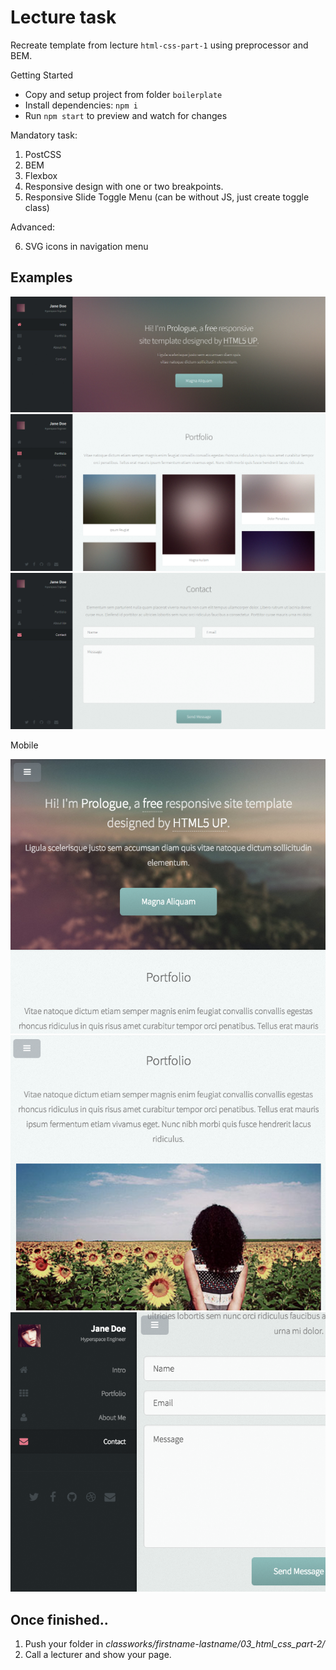 # Lecture task

Recreate template from lecture `html-css-part-1` using preprocessor and BEM.

Getting Started
- Copy and setup project from folder `boilerplate`
- Install dependencies: `npm i`
- Run `npm start` to preview and watch for changes

Mandatory task:

1. PostCSS
2. BEM
3. Flexbox
4. Responsive design with one or two breakpoints.
5. Responsive Slide Toggle Menu (can be without JS, just create toggle class)

Advanced:

6. SVG icons in navigation menu

## Examples

![Example 1](examples/layout-1.png)
![Example 2](examples/layout-2.png)
![Example 3](examples/layout-3.png)

Mobile

![Example 1](examples/layout-4.png)
![Example 2](examples/layout-5.png)
![Example 3](examples/layout-6.png)


## Once finished..

1. Push your folder in *classworks/firstname-lastname/03_html_css_part-2/*
2. Call a lecturer and show your page.